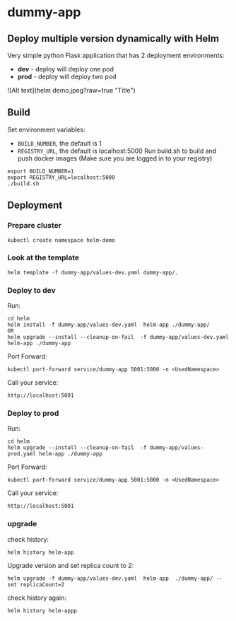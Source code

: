 # dummy-app

## Deploy multiple version dynamically with Helm

Very simple python Flask application that has 2 deployment environments:

- **dev** - deploy will deploy one pod
- **prod** - deploy will deploy two pod

![Alt text](helm demo.jpeg?raw=true "Title")

## Build
Set environment variables:

- `BUILD_NUMBER`, the default is 1
- `REGISTRY_URL`, the default is localhost:5000
Run build.sh to build and push docker images
(Make sure you are logged in to your registry)

```
export BUILD_NUMBER=1
export REGISTRY_URL=localhost:5000
./build.sh
```

## Deployment

### Prepare cluster
```
kubectl create namespace helm-demo
```

### Look at the template
```
helm template -f dummy-app/values-dev.yaml dummy-app/.
```

### Deploy to dev
Run:
```
cd helm
helm install -f dummy-app/values-dev.yaml  helm-app ./dummy-app/
OR
helm upgrade --install --cleanup-on-fail  -f dummy-app/values-dev.yaml helm-app ./dummy-app
```

Port Forward:
```
kubectl port-forward service/dummy-app 5001:5000 -n <UsedNamespace>
```

Call your service:
```
http://localhost:5001
```

### Deploy to prod

Run:
```
cd helm
helm upgrade --install --cleanup-on-fail  -f dummy-app/values-prod.yaml helm-app ./dummy-app
```

Port Forward:
```
kubectl port-forward service/dummy-app 5001:5000 -n <UsedNamespace>
```

Call your service:
```
http://localhost:5001
```

### upgrade
check history:
```
helm history helm-app
```
Upgrade version and set replica count to 2:
```
helm upgrade -f dummy-app/values-dev.yaml  helm-app  ./dummy-app/ --set replicaCount=2
```
check history again:
```
helm history helm-appp
```
